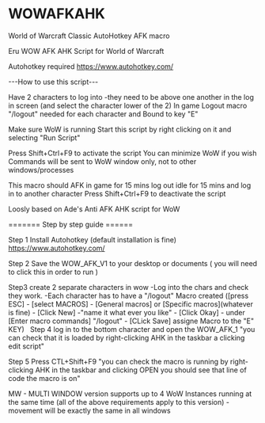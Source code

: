 # WOWAFKAHK
World of Warcraft Classic AutoHotkey AFK macro

Eru WOW AFK AHK Script for World of Warcraft


Autohotkey required https://www.autohotkey.com/

---How to use this script---

Have 2 characters to log into  -they need to be above one another in the log in screen (and select the character lower of the 2)
In game Logout macro "/logout" needed for each character and Bound to key "E"

Make sure WoW is running
Start this script by right clicking on it and selecting "Run Script"

Press Shift+Ctrl+F9 to activate the script
You can minimize WoW if you wish
Commands will be sent to WoW window only, not to other windows/processes

This macro should AFK in game for 15 mins log out idle for 15 mins and log in to another character 
Press Shift+Ctrl+F9 to deactivate the script

Loosly based on Ade's Anti AFK AHK script for WoW




======= Step by step guide ======

Step 1
Install Autohotkey (default installation is fine)
https://www.autohotkey.com/

Step 2
Save the WOW_AFK_V1 to your desktop or documents ( you will need to click this in order to run )

Step3
create 2 separate characters in wow
-Log into the chars and check they work.
-Each character has to have a "/logout" Macro created 
([press ESC] - [select MACROS] - [General macros] or [Specific macros](whatever is fine) - [Click New] -"name it what ever you like" - [Click Okay] - under [Enter macro commands] "/logout" - [CLick Save]
assigne Macro to the "E" KEY)
 
Step 4
log in to the bottom character and open the WOW_AFK_1
"you can check that it is loaded by right-clicking AHK in the taskbar a clicking edit script"

Step 5
Press CTL+Shift+F9
"you can check the macro is running by right-clicking AHK in the taskbar and clicking OPEN you should see that line of code the macro is on"



MW -  MULTI WINDOW version supports up to 4 WoW Instances running at the same time (all of the above requirements apply to this version) - movement will be exactly the same in all windows
